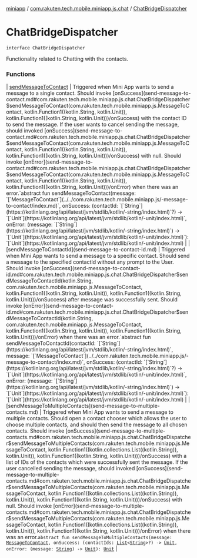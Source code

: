 [miniapp](../../index.md) / [com.rakuten.tech.mobile.miniapp.js.chat](../index.md) / [ChatBridgeDispatcher](./index.md)

# ChatBridgeDispatcher

`interface ChatBridgeDispatcher`

Functionality related to Chatting with the contacts.

### Functions

| [sendMessageToContact](send-message-to-contact.md) | Triggered when Mini App wants to send a message to a single contact. Should invoke [onSuccess](send-message-to-contact.md#com.rakuten.tech.mobile.miniapp.js.chat.ChatBridgeDispatcher$sendMessageToContact(com.rakuten.tech.mobile.miniapp.js.MessageToContact, kotlin.Function1((kotlin.String, kotlin.Unit)), kotlin.Function1((kotlin.String, kotlin.Unit)))/onSuccess) with the contact ID to send the message. If the user wants to cancel sending the message, should invoked [onSuccess](send-message-to-contact.md#com.rakuten.tech.mobile.miniapp.js.chat.ChatBridgeDispatcher$sendMessageToContact(com.rakuten.tech.mobile.miniapp.js.MessageToContact, kotlin.Function1((kotlin.String, kotlin.Unit)), kotlin.Function1((kotlin.String, kotlin.Unit)))/onSuccess) with null. Should invoke [onError](send-message-to-contact.md#com.rakuten.tech.mobile.miniapp.js.chat.ChatBridgeDispatcher$sendMessageToContact(com.rakuten.tech.mobile.miniapp.js.MessageToContact, kotlin.Function1((kotlin.String, kotlin.Unit)), kotlin.Function1((kotlin.String, kotlin.Unit)))/onError) when there was an error.`abstract fun sendMessageToContact(message: `[`MessageToContact`](../../com.rakuten.tech.mobile.miniapp.js/-message-to-contact/index.md)`, onSuccess: (contactId: `[`String`](https://kotlinlang.org/api/latest/jvm/stdlib/kotlin/-string/index.html)`?) -> `[`Unit`](https://kotlinlang.org/api/latest/jvm/stdlib/kotlin/-unit/index.html)`, onError: (message: `[`String`](https://kotlinlang.org/api/latest/jvm/stdlib/kotlin/-string/index.html)`) -> `[`Unit`](https://kotlinlang.org/api/latest/jvm/stdlib/kotlin/-unit/index.html)`): `[`Unit`](https://kotlinlang.org/api/latest/jvm/stdlib/kotlin/-unit/index.html) |
| [sendMessageToContactId](send-message-to-contact-id.md) | Triggered when Mini App wants to send a message to a specific contact. Should send a message to the specified contactId without any prompt to the User. Should invoke [onSuccess](send-message-to-contact-id.md#com.rakuten.tech.mobile.miniapp.js.chat.ChatBridgeDispatcher$sendMessageToContactId(kotlin.String, com.rakuten.tech.mobile.miniapp.js.MessageToContact, kotlin.Function1((kotlin.String, kotlin.Unit)), kotlin.Function1((kotlin.String, kotlin.Unit)))/onSuccess) after message was successfully sent. Should invoke [onError](send-message-to-contact-id.md#com.rakuten.tech.mobile.miniapp.js.chat.ChatBridgeDispatcher$sendMessageToContactId(kotlin.String, com.rakuten.tech.mobile.miniapp.js.MessageToContact, kotlin.Function1((kotlin.String, kotlin.Unit)), kotlin.Function1((kotlin.String, kotlin.Unit)))/onError) when there was an error.`abstract fun sendMessageToContactId(contactId: `[`String`](https://kotlinlang.org/api/latest/jvm/stdlib/kotlin/-string/index.html)`, message: `[`MessageToContact`](../../com.rakuten.tech.mobile.miniapp.js/-message-to-contact/index.md)`, onSuccess: (contactId: `[`String`](https://kotlinlang.org/api/latest/jvm/stdlib/kotlin/-string/index.html)`?) -> `[`Unit`](https://kotlinlang.org/api/latest/jvm/stdlib/kotlin/-unit/index.html)`, onError: (message: `[`String`](https://kotlinlang.org/api/latest/jvm/stdlib/kotlin/-string/index.html)`) -> `[`Unit`](https://kotlinlang.org/api/latest/jvm/stdlib/kotlin/-unit/index.html)`): `[`Unit`](https://kotlinlang.org/api/latest/jvm/stdlib/kotlin/-unit/index.html) |
| [sendMessageToMultipleContacts](send-message-to-multiple-contacts.md) | Triggered when Mini App wants to send a message to multiple contacts. Should open a contact chooser which allows the user to choose multiple contacts, and should then send the message to all chosen contacts. Should invoke [onSuccess](send-message-to-multiple-contacts.md#com.rakuten.tech.mobile.miniapp.js.chat.ChatBridgeDispatcher$sendMessageToMultipleContacts(com.rakuten.tech.mobile.miniapp.js.MessageToContact, kotlin.Function1((kotlin.collections.List((kotlin.String)), kotlin.Unit)), kotlin.Function1((kotlin.String, kotlin.Unit)))/onSuccess) with a list of IDs of the contacts which were successfully sent the message. If the user cancelled sending the message, should invoked [onSuccess](send-message-to-multiple-contacts.md#com.rakuten.tech.mobile.miniapp.js.chat.ChatBridgeDispatcher$sendMessageToMultipleContacts(com.rakuten.tech.mobile.miniapp.js.MessageToContact, kotlin.Function1((kotlin.collections.List((kotlin.String)), kotlin.Unit)), kotlin.Function1((kotlin.String, kotlin.Unit)))/onSuccess) with null. Should invoke [onError](send-message-to-multiple-contacts.md#com.rakuten.tech.mobile.miniapp.js.chat.ChatBridgeDispatcher$sendMessageToMultipleContacts(com.rakuten.tech.mobile.miniapp.js.MessageToContact, kotlin.Function1((kotlin.collections.List((kotlin.String)), kotlin.Unit)), kotlin.Function1((kotlin.String, kotlin.Unit)))/onError) when there was an error.`abstract fun sendMessageToMultipleContacts(message: `[`MessageToContact`](../../com.rakuten.tech.mobile.miniapp.js/-message-to-contact/index.md)`, onSuccess: (contactIds: `[`List`](https://kotlinlang.org/api/latest/jvm/stdlib/kotlin.collections/-list/index.html)`<`[`String`](https://kotlinlang.org/api/latest/jvm/stdlib/kotlin/-string/index.html)`>?) -> `[`Unit`](https://kotlinlang.org/api/latest/jvm/stdlib/kotlin/-unit/index.html)`, onError: (message: `[`String`](https://kotlinlang.org/api/latest/jvm/stdlib/kotlin/-string/index.html)`) -> `[`Unit`](https://kotlinlang.org/api/latest/jvm/stdlib/kotlin/-unit/index.html)`): `[`Unit`](https://kotlinlang.org/api/latest/jvm/stdlib/kotlin/-unit/index.html) |

